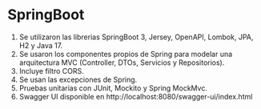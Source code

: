 # SpringBoot

1. Se utilizaron las librerias SpringBoot 3, Jersey, OpenAPI, Lombok, JPA, H2 y Java 17.
2. Se usaron los componentes propios de Spring para modelar una arquitectura MVC (Controller, DTOs, Servicios y Repositorios).
3. Incluye filtro CORS.
4. Se usan las excepciones de Spring.
5. Pruebas unitarias con JUnit, Mockito y Spring MockMvc.
6. Swagger UI disponible en http://localhost:8080/swagger-ui/index.html